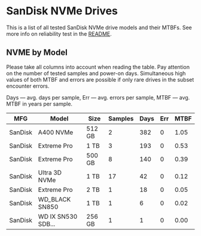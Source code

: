 SanDisk NVMe Drives
===================

This is a list of all tested SanDisk NVMe drive models and their MTBFs. See more
info on reliability test in the [README](https://github.com/linuxhw/SMART).

NVME by Model
------------

Please take all columns into account when reading the table. Pay attention on the
number of tested samples and power-on days. Simultaneous high values of both MTBF
and errors are possible if only rare drives in the subset encounter errors.

Days — avg. days per sample,
Err  — avg. errors per sample,
MTBF — avg. MTBF in years per sample.

| MFG       | Model              | Size   | Samples | Days  | Err   | MTBF   |
|-----------|--------------------|--------|---------|-------|-------|--------|
| SanDisk   | A400 NVMe          | 512 GB | 2       | 382   | 0     | 1.05   |
| SanDisk   | Extreme Pro        | 1 TB   | 3       | 193   | 0     | 0.53   |
| SanDisk   | Extreme Pro        | 500 GB | 8       | 140   | 0     | 0.39   |
| SanDisk   | Ultra 3D NVMe      | 1 TB   | 17      | 42    | 0     | 0.12   |
| SanDisk   | Extreme Pro        | 2 TB   | 1       | 18    | 0     | 0.05   |
| SanDisk   | WD_BLACK SN850     | 1 TB   | 1       | 6     | 0     | 0.02   |
| SanDisk   | WD IX SN530 SDB... | 256 GB | 1       | 1     | 0     | 0.00   |
